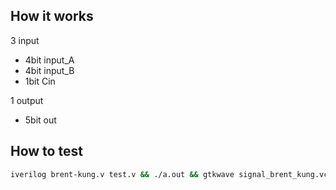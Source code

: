 ## How it works
3 input
 - 4bit input_A
 - 4bit input_B
 - 1bit Cin

1 output
 - 5bit out

## How to test
```bash
iverilog brent-kung.v test.v && ./a.out && gtkwave signal_brent_kung.vcd
```
